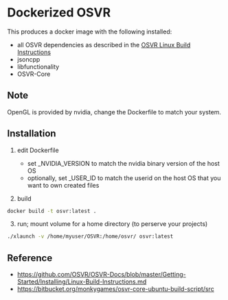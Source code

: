 Dockerized OSVR
===============

This produces a docker image with the following installed:
* all OSVR dependencies as described in the [OSVR Linux Build Instructions](https://github.com/OSVR/OSVR-Docs/blob/master/Getting-Started/Installing/Linux-Build-Instructions.md)
* jsoncpp
* libfunctionality
* OSVR-Core

## Note
OpenGL is provided by nvidia, change the Dockerfile to match your system.

## Installation
1. edit Dockerfile
   * set \_NVIDIA\_VERSION to match the nvidia binary version of the host OS
   * optionally, set \_USER\_ID to match the userid on the host OS that you want to own created files

2. build
```bash
docker build -t osvr:latest .
```

3. run; mount volume for a home directory (to perserve your projects)
```bash
./xlaunch -v /home/myuser/OSVR:/home/osvr/ osvr:latest
```

## Reference
* https://github.com/OSVR/OSVR-Docs/blob/master/Getting-Started/Installing/Linux-Build-Instructions.md
* https://bitbucket.org/monkygames/osvr-core-ubuntu-build-script/src
